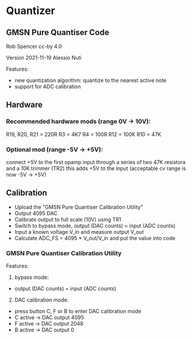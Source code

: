 # Quantizer

## GMSN Pure Quantiser Code
Rob Spencer cc-by 4.0

Version 2021-11-19 Alessio Nuti

Features:
- new quantization algorithm: quantize to the nearest active note
- support for ADC calibration

## Hardware
### Recommended hardware mods (range 0V -> 10V):
  R19, R20, R21 = 220R
  R3 = 4K7
  R4 = 100R
  R12 = 100K
  R10 = 47K

### Optional mod (range -5V -> +5V):
  connect +5V to the first opamp input through a series of two 47K resistora and a 10K trimmer (TR2)
  this adds +5V to the input (acceptable cv range is now -5V -> +5V)


##  Calibration
  - Upload the "GMSN Pure Quantiser Calibration Utility"
  - Output 4095 DAC
  - Calibrate output to full scale (10V) using TR1
  - Switch to bypass mode, output (DAC counts) = input (ADC counts)
  - Input a known voltage V_in and measure output V_out
  - Calculate ADC_FS = 4095 * V_out/V_in and put the value into code

### GMSN Pure Quantiser Calibration Utility
Features:
1) bypass mode:
  - output (DAC counts) = input (ADC counts)

2) DAC calibration mode:
  - press button C, F or B to enter DAC calibration mode
  - C active -> DAC output 4095
  - F active -> DAC output 2048
  - B active -> DAC output 0
